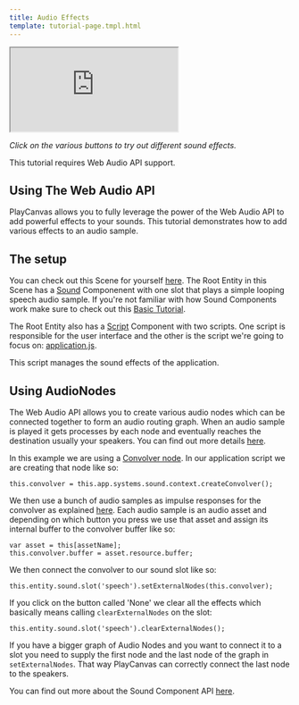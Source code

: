 ```yaml
---
title: Audio Effects
template: tutorial-page.tmpl.html
---
```


<iframe src="https://playcanv.as/p/1nS6AnC9/" ></iframe>

*Click on the various buttons to try out different sound effects.*

<div class="alert alert-info">This tutorial requires Web Audio API support.</div>

## Using The Web Audio API

PlayCanvas allows you to fully leverage the power of the Web Audio API to add powerful effects to your sounds. This tutorial demonstrates how to add various effects to an audio sample.

## The setup

You can check out this Scene for yourself [here][1]. The Root Entity in this Scene has a [Sound][2] Componenent with one slot that plays a simple looping speech audio sample. If you're not familiar with how Sound Components work make sure to check out this [Basic Tutorial][3].

The Root Entity also has a [Script][4] Component with two scripts. One script is responsible for the user interface and the other is the script we're going to focus on: <a href="https://playcanvas.com/editor/asset/4472751" target="_blank">application.js</a>.

This script manages the sound effects of the application.

## Using AudioNodes

The Web Audio API allows you to create various audio nodes which can be connected together to form an audio routing graph. When an audio sample is played it gets processes by each node and eventually reaches the destination usually your speakers. You can find out more details [here][5].

In this example we are using a [Convolver node][6]. In our application script we are creating that node like so:

~~~javascript~~~
this.convolver = this.app.systems.sound.context.createConvolver();
~~~

We then use a bunch of audio samples as impulse responses for the convolver as explained [here][7]. Each audio sample is an audio asset and depending on which button you press we use that asset and assign its internal buffer to the convolver buffer like so:

~~~javascript~~~
var asset = this[assetName];
this.convolver.buffer = asset.resource.buffer;
~~~

We then connect the convolver to our sound slot like so:

~~~javascript~~~
this.entity.sound.slot('speech').setExternalNodes(this.convolver);
~~~

If you click on the button called 'None' we clear all the effects which basically means calling ```clearExternalNodes``` on the slot:

~~~javascript~~~
this.entity.sound.slot('speech').clearExternalNodes();
~~~

If you have a bigger graph of Audio Nodes and you want to connect it to a slot you need to supply the first node and the last node of the graph in ```setExternalNodes```. That way PlayCanvas can correctly connect the last node to the speakers.

You can find out more about the Sound Component API [here][8].

[1]: https://playcanvas.com/editor/scene/440346
[2]: /user-manual/packs/components/sound
[3]: /tutorials/beginner/basic-audio
[4]: /user-manual/packs/components/script
[5]: https://developer.mozilla.org/en-US/docs/Web/API/Web_Audio_API
[6]: https://developer.mozilla.org/en-US/docs/Web/API/ConvolverNode
[7]: https://developer.mozilla.org/en-US/docs/Web/API/ConvolverNode/buffer
[8]: /api/pc.Sound.html